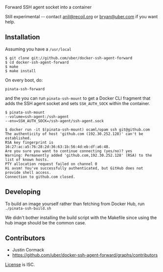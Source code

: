 Forward SSH agent socket into a container

Still experimental -- contact anil@recoil.org or bryan@uber.com if you want help.


## Installation

Assuming you have a `/usr/local`

```
$ git clone git://github.com/uber/docker-ssh-agent-forward
$ cd docker-ssh-agent-forward
$ make
$ make install
```

On every boot, do:

```
pinata-ssh-forward
```

and the you can run `pinata-ssh-mount` to get a Docker CLI fragment that adds
the SSH agent socket and sets `SSH_AUTH_SOCK` within the container.

```
$ pinata-ssh-mount
--volume=ssh-agent:/ssh-agent
--env=SSH_AUTH_SOCK=/ssh-agent/ssh-agent.sock

$ docker run -it $(pinata-ssh-mount) ocaml/opam ssh git@github.com
The authenticity of host 'github.com (192.30.252.128)' can't be established.
RSA key fingerprint is 16:27:ac:a5:76:28:2d:36:63:1b:56:4d:eb:df:a6:48.
Are you sure you want to continue connecting (yes/no)? yes
Warning: Permanently added 'github.com,192.30.252.128' (RSA) to the list of known hosts.
PTY allocation request failed on channel 0
Hi avsm! You've successfully authenticated, but GitHub does not provide shell access.
Connection to github.com closed.
```

## Developing

To build an image yourself rather than fetching from Docker Hub, run `./pinata-ssh-build.sh`

We didn't bother installing the build script with the Makefile since using the
hub image should be the common case.


## Contributors

* Justin Cormack
* https://github.com/uber/docker-ssh-agent-forward/graphs/contributors

[License](LICENSE.md) is ISC.
